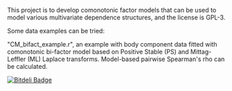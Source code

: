 This project is to develop comonotonic factor models that can be used to model various multivariate dependence structures, and the license is GPL-3.

Some data examples can be tried:

"CM_bifact_example.r", an example with body component data fitted with comonotonic bi-factor model based on Positive Stable (PS) and Mittag-Leffler (ML) Laplace transforms.
Model-based pairwise Spearman's rho can be calculated.

[![Bitdeli Badge](https://d2weczhvl823v0.cloudfront.net/larryleihua/comonotonic_factor_models/trend.png)](https://bitdeli.com/free "Bitdeli Badge")


